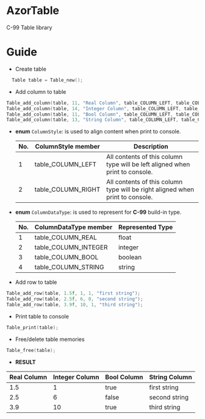 # AzorTable
C-99 Table library

# Guide
* Create table

```c
  Table table = Table_new();
```

* Add column to table

```c
Table_add_column(table, 11, "Real Column", table_COLUMN_LEFT, table_COLUMN_REAL);
Table_add_column(table, 14, "Integer Column", table_COLUMN_LEFT, table_COLUMN_INTEGER);
Table_add_column(table, 11, "Bool Column", table_COLUMN_LEFT, table_COLUMN_BOOL);
Table_add_column(table, 13, "String Column", table_COLUMN_LEFT, table_COLUMN_STRING);
```
  
* **enum** `ColumnStyle`: is used to align content when print to console.
  
  No. | ColumnStyle member | Description                                                                  |
  --- | ------------------ | -----------                                                                  |
  1   | table_COLUMN_LEFT  | All contents of this column type will be left aligned when print to console. |
  2   | table_COLUMN_RIGHT | All contents of this column type will be right aligned when print to console.|
  
* **enum** `ColumnDataType`: is used to represent for **C-99** build-in type.
  
  No. | ColumnDataType member | Represented Type|
  --- | --------------------- | --------------- |
  1   | table_COLUMN_REAL     | float           |
  2   | table_COLUMN_INTEGER  | integer         |
  3   | table_COLUMN_BOOL     | boolean         |
  4   | table_COLUMN_STRING   | string          |
 
 * Add row to table
 
 ```c
 Table_add_row(table, 1.5f, 1, 1, "first string");
 Table_add_row(table, 2.5f, 6, 0, "second string");
 Table_add_row(table, 3.9f, 10, 1, "third string");
 ```
 * Print table to console
 ```c
 Table_print(table);
 ```
 
 * Free/delete table memories
 ```c
 Table_free(table);
 ```
 
 * **RESULT**
 
 | Real Column| Integer Column | Bool Column | String Column |
 | ---------- | -------------- | ----------- | ------------- |
 | 1.5        | 1              | true        | first string  |
 | 2.5        | 6              | false       | second string |
 | 3.9        | 10             | true        | third string  |
